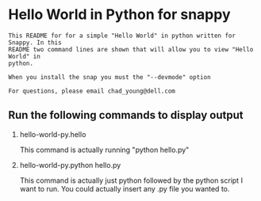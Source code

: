 # Hello World in Python for snappy

	This README for for a simple "Hello World" in python written for Snappy. In this  
	README two command lines are shown that will allow you to view "Hello World" in
	python.

	When you install the snap you must the "--devmode" option

	For questions, please email chad_young@dell.com

## Run the following commands to display output


1. hello-world-py.hello

	This command is actually running "python hello.py"

2. hello-world-py.python hello.py

	This command is actually just python followed by the python script I want to run. You could
	actually insert any .py file you wanted to.

